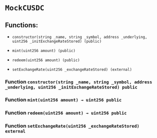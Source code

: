 # `MockCUSDC`

## Functions:

- `constructor(string _name, string _symbol, address _underlying, uint256 _initExchangeRateStored) (public)`

- `mint(uint256 amount) (public)`

- `redeem(uint256 amount) (public)`

- `setExchangeRate(uint256 _exchangeRateStored) (external)`

### Function `constructor(string _name, string _symbol, address _underlying, uint256 _initExchangeRateStored) public`

### Function `mint(uint256 amount) → uint256 public`

### Function `redeem(uint256 amount) → uint256 public`

### Function `setExchangeRate(uint256 _exchangeRateStored) external`
